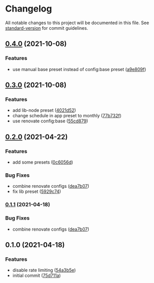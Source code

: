 # Changelog

All notable changes to this project will be documented in this file. See [standard-version](https://github.com/conventional-changelog/standard-version) for commit guidelines.

## [0.4.0](https://github.com/stardust-configs/renovate-config/compare/v0.3.0...v0.4.0) (2021-10-08)


### Features

* use manual base preset instead of config:base preset ([a9e809f](https://github.com/stardust-configs/renovate-config/commit/a9e809f622996797f4794af3ce08b6a0a87bbc24))

## [0.3.0](https://github.com/stardust-configs/renovate-config/compare/v0.2.0...v0.3.0) (2021-10-08)


### Features

* add lib-node preset ([4021d52](https://github.com/stardust-configs/renovate-config/commit/4021d52319abf538c27b4038f424a49448184c0b))
* change schedule in app preset to monthly ([77b732f](https://github.com/stardust-configs/renovate-config/commit/77b732f4d84a4710e088f9909e3acd25b5396c2c))
* use renovate config:base ([55cd879](https://github.com/stardust-configs/renovate-config/commit/55cd879e3c4d0386a4cdc83549bc135c134fd852))

## [0.2.0](https://github.com/stardust-configs/renovate-config/compare/v0.1.0...v0.2.0) (2021-04-22)


### Features

* add some presets ([0c6056d](https://github.com/stardust-configs/renovate-config/commit/0c6056d1cb326af6caa08db648ce2ca54a92d249))


### Bug Fixes

* combine renovate configs ([dea7b07](https://github.com/stardust-configs/renovate-config/commit/dea7b07b8783710eb6ddb94b04e2105ee99be88e))
* fix lib preset ([5929c74](https://github.com/stardust-configs/renovate-config/commit/5929c74c1e615bd55fce15409dc72b2f2b7a2b7f))

### [0.1.1](https://github.com/stardust-configs/renovate-config/compare/v0.1.0...v0.1.1) (2021-04-18)


### Bug Fixes

* combine renovate configs ([dea7b07](https://github.com/stardust-configs/renovate-config/commit/dea7b07b8783710eb6ddb94b04e2105ee99be88e))

## 0.1.0 (2021-04-18)


### Features

* disable rate limiting ([54a3b5e](https://github.com/stardust-configs/renovate-config/commit/54a3b5e341f63f7842486eaf8d4176a8b83c0f55))
* initial commit ([75d711a](https://github.com/stardust-configs/renovate-config/commit/75d711a32ce5ea72fc6106d21879a4fabcdad37e))
